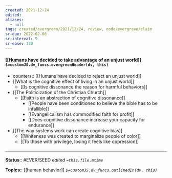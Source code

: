 ```yaml
---
created: 2021-12-24 
edited: 
aliases:
  - null
tags: created/evergreen/2021/12/24, review, node/evergreen/claim
sr-due: 2022-02-06
sr-interval: 9
sr-ease: 130
---
```


#### [[Humans have decided to take advantage of an unjust world]] `$=customJS.dv_funcs.evergreenHeader(dv, this)`

- counters:: [[Humans have decided to reject an unjust world]]
- [[What is the cognitive effect of living in an unjust world]]
	- [[Is cognitive dissonance the reason for harmful behaviors]]
- [[The Politicization of the Christian Church]]
	- [[Faith is an abstraction of cognitive dissonance]]
		- [[People have been conditioned to believe the bible has to be infallible]]
		- [[Evangelicalism has commodified faith for profit]]
		- [[Does cognitive dissonance increase your capacity for endurance]]
- [[The way systems work can create cognitive bias]]
	- [[Whiteness was created to marginalize people of color]]
	- [[To those with privilege, losing it feels like oppression]]

### <hr class="footnote"/>

**Status**:: #EVER/SEED 
*edited `=this.file.mtime`*

**Topics**:: [[human behavior]]
*`$=customJS.dv_funcs.outlinedIn(dv, this)`*
